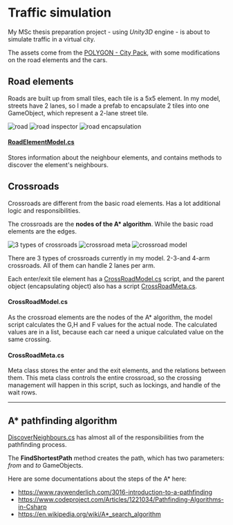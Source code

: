 # Traffic simulation
My MSc thesis preparation project - using _Unity3D_ engine - is about to simulate traffic in a virtual city.

The assets come from the [POLYGON - City Pack](https://assetstore.unity.com/packages/3d/environments/urban/polygon-city-pack-95214), with some modifications on the road elements and the cars.

## Road elements
Roads are built up from small tiles, each tile is a 5x5 element. 
In my model, streets have 2 lanes, so I made a prefab to encapsulate 2 tiles into one GameObject, which represent a 2-lane street tile.

![road](https://i.imgur.com/cso0iSh.png)
![road inspector](https://i.imgur.com/JNR57bb.png) 
![road encapsulation](https://i.imgur.com/m8y6eXC.png)


#### [RoadElementModel.cs](https://github.com/takilevi/MSc-traffic-simulation/blob/Msc-onlab-2/Traffic_simulation/Assets/Scripts/RoadElementModel.cs)
Stores information about the neighbour elements, and contains methods to discover the element's neighbours.

## Crossroads

Crossroads are different from the basic road elements. Has a lot additional logic and responsibilities.

The crossroads are the **nodes of the A\* algorithm**. While the basic road elements are the edges.

![3 types of crossroads](https://i.imgur.com/5DQs88L.png)
![crossroad meta](https://i.imgur.com/OBuA0ha.png)
![crossroad model](https://i.imgur.com/6S6p2zL.png)

There are 3 types of crossroads currently in my model. 2-3-and 4-arm crossroads. All of them can handle 2 lanes per arm. 

Each enter/exit tile element has a [CrossRoadModel.cs](https://github.com/takilevi/MSc-traffic-simulation/blob/Msc-onlab-2/Traffic_simulation/Assets/Scripts/CrossRoadModel.cs) script, 
and the parent object (encapsulating object) also has a script [CrossRoadMeta.cs](https://github.com/takilevi/MSc-traffic-simulation/blob/Msc-onlab-2/Traffic_simulation/Assets/Scripts/CrossRoadMeta.cs).

#### CrossRoadModel.cs
As the crossroad elements are the nodes of the A\* algorithm, the model script calculates the G,H and F values for the actual node.
The calculated values are in a list, because each car need a unique calculated value on the same crossing.

#### CrossRoadMeta.cs
Meta class stores the enter and the exit elements, and the relations between them. This meta class controls the entire crossroad, 
so the crossing management will happen in this script, such as lockings, and handle of the wait rows.

---
## A* pathfinding algorithm
[DiscoverNeighbours.cs](https://github.com/takilevi/MSc-traffic-simulation/blob/Msc-onlab-2/Traffic_simulation/Assets/Scripts/DiscoverNeighbours.cs) has almost all of the responsibilities from the pathfinding process.

The **FindShortestPath** method creates the path, which has two parameters: _from_ and _to_ GameObjects.

Here are some documentations about the steps of the A* here:

* https://www.raywenderlich.com/3016-introduction-to-a-pathfinding
* https://www.codeproject.com/Articles/1221034/Pathfinding-Algorithms-in-Csharp
* https://en.wikipedia.org/wiki/A*_search_algorithm

